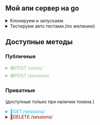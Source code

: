<h2>Мой апи сервер на go</h2>

<details>
  <summary>Клонируем и запускаем.</summary>

1. git clone https://github.com/darow/some-go-api

   #### В Postgresql ####
2. CREATE DATABASE some_go_api_db;
3. Создаем таблицы. Запускаем в query editor скрипты из [migrations/20220329105241_create_users.up.sql](migrations/20220329105241_create_users.up.sql)

   #### Для подключения к Postgresql ####
4. меняем файл конфигурации [config/apiserver.json](config/apiserver.json)<br><br>
   Пример содержания файла config/apiserver.json

```json
   {
   "log_level": "debug",
   "bind_addr": ":8080",
   "psql_info": "host=localhost port=5432 user=postgres password=1 dbname=some_go_api_db sslmode=disable"
}
```

### Собираем бинарный файл и запускаем сервер ###

### linux ###
запускаем команду
   ```bash
        make
   ```
makefile должен все сделать сам.

### windows ###
   ```bash
     go build ./cmd/apiserver
     ./apiserver
   ```
</details>

<details>
  <summary>Тестируем авто тестами.(по желанию)</summary>

1. CREATE DATABASE some_go_api_db_test;
2. [migrations/20220329105241_create_users.up.sql](migrations/20220329105241_create_users.up.sql)
3. Из корня проекта.
```bash
   go test ./..
```
</details>

## Доступные методы ##

<h3>Публичные</h3>

<details>
  <summary style="color: darkseagreen;">🟢POST /users/</summary>

### Создание пользователя ###
##### request example #####

   ```bash
      curl -X POST -H "Content-Type: application/json" -d '{"login": "username", "password":  "password"}' http://localhost:8080/users
   ```

##### response example #####
```json
   {
   "ID":4,
   "Login":"username",
   "Password":"",
   "EncryptedPassword":""
}
```   
</details>

<details>
  <summary style="color: darkseagreen;">🟢POST /sessions/</summary>

### Создание сессии (аутентификация) ###
##### request example #####

   ```bash
      curl -X POST -H "Content-Type: application/json" -d '{"login": "username", "password": "password"}' http://localhost:8080/sessions
   ```

##### response example #####
```json
  {
    "token":"4851981740776d386fbf7e19e60eff28"
  }

```   
</details>

<h3>Приватные</h3>
<p>(доступные только при наличии токена )</p>

<details>
  <summary style="color: deepskyblue;">🔵GET /sessions/</summary>

### Получение списка аутентификации ###
##### request example #####

   ```bash
      curl -X GET -H "Content-Type: application/json" -H "X-Token: 4851981740776d386fbf7e19e60eff28" http://localhost:8080/private/sessions
   ```

##### response example #####
<p>TODO: Изменить формат response</p>

```json
   [
      {
       "Timestamp":"2022-04-18T21:55:36.882083+03:00",
       "UserID":0,
       "Event":0
      },
      {
         "Timestamp":"2022-04-18T21:55:37.412124+03:00",
         "UserID":0,
         "Event":0
      }
   ]
```   
</details>

<details>
  <summary style="color: darkred;">🔴DELETE /sessions/</summary>

### Получение списка аутентификации ###
##### request example #####

   ```bash
      curl -X DELETE -H "Content-Type: application/json" -H "X-Token: 4851981740776d386fbf7e19e60eff28" http://localhost:8080/private/sessions
   ```

##### response example #####

```json
   {
      "result":"all history deleted"
   }

```   
</details>
